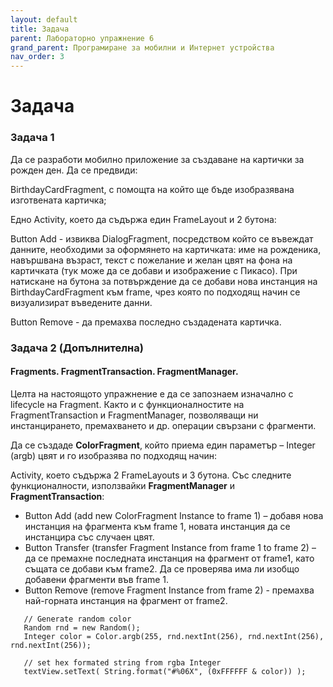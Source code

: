 ```yaml
---
layout: default
title: Задача
parent: Лабораторно упражнение 6
grand_parent: Програмиране за мобилни и Интернет устройства
nav_order: 3
---
```


# Задача

### Задача 1

Да се разработи мобилно приложение за създаване на картички за рожден ден. Да се предвиди:

BirthdayCardFragment, с помощта на който ще бъде изобразявана изготвената картичка;

Едно Activity, което да съдържа един FrameLayout и 2 бутона:

Button Add - извиква DialogFragment, посредством който се въвеждат данните, необходими за оформянето на картичката: име на рожденика, навършвана възраст, текст с пожелание и желан цвят на фона на картичката (тук може да се добави и изображение с Пикасо). При натискане на бутона за потвърждение да се добави нова инстанция на BirthdayCardFragment към frame, чрез която по подходящ начин се визуализират въведените данни.

Button Remove - да премахва последно създадената картичка.

### Задача 2 (Допълнителна)

#### Fragments. FragmentTransaction. FragmentManager.

Целта на настоящото упражнение е да се запознаем изначално с lifecycle на Fragment. Както и с функционалностите на FragmentTransaction и FragmentManager, позволяващи ни инстанцирането, премахването и др. операции свързани с фрагменти.

Да се създаде **ColorFragment**, който приема един параметър – Integer (argb) цвят и го изобразява по подходящ начин:

Activity, което съдържа 2 FrameLayouts и 3 бутона. Със следните функционалности, използвайки **FragmentManager** и **FragmentTransaction**:

* Button Add (add new ColorFragment Instance to frame 1) – добавя нова инстанция на фрагмента към frame 1, новата инстанция да се инстанцира със случаен цвят.
* Button Transfer (transfer Fragment Instance from frame 1 to frame 2) – да се премахне последната инстанция на фрагмент от frame1, като същата се добави към frame2. Да се проверява има ли изобщо добавени фрагменти във frame 1.
* Button Remove (remove Fragment Instance from frame 2) - премахва най-горната инстанция на фрагмент от frame2.

```
   // Generate random color
   Random rnd = new Random();
   Integer color = Color.argb(255, rnd.nextInt(256), rnd.nextInt(256), rnd.nextInt(256));

   // set hex formated string from rgba Integer
   textView.setText( String.format("#%06X", (0xFFFFFF & color)) );
```
